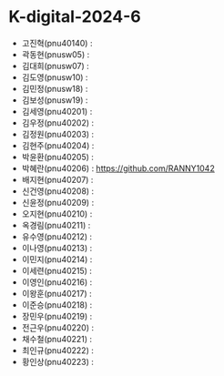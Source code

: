 # K-digital-2024-6

+ 고진혁(pnu40140) : 
+ 곽동현(pnusw05) : 
+ 김대희(pnusw07) : 
+ 김도영(pnusw10) : 
+ 김민정(pnusw18) : 
+ 김보성(pnusw19) : 
+ 김세영(pnu40201) : 
+ 김우정(pnu40202) : 
+ 김정원(pnu40203) : 
+ 김현주(pnu40204) : 
+ 박윤환(pnu40205) : 
+ 박혜란(pnu40206) : https://github.com/RANNY1042
+ 배지현(pnu40207) : 
+ 신건영(pnu40208) : 
+ 신윤정(pnu40209) : 
+ 오지현(pnu40210) : 
+ 옥경림(pnu40211) : 
+ 유수영(pnu40212) : 
+ 이나영(pnu40213) : 
+ 이민지(pnu40214) : 
+ 이세련(pnu40215) : 
+ 이영인(pnu40216) : 
+ 이왕훈(pnu40217) : 
+ 이준승(pnu40218) : 
+ 장민우(pnu40219) : 
+ 전근우(pnu40220) : 
+ 채수철(pnu40221) : 
+ 최인규(pnu40222) : 
+ 황인상(pnu40223) : 
